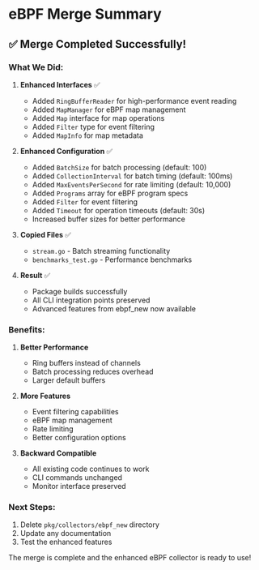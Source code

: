 # eBPF Merge Summary

## ✅ Merge Completed Successfully!

### What We Did:

1. **Enhanced Interfaces** ✅
   - Added `RingBufferReader` for high-performance event reading
   - Added `MapManager` for eBPF map management
   - Added `Map` interface for map operations
   - Added `Filter` type for event filtering
   - Added `MapInfo` for map metadata

2. **Enhanced Configuration** ✅
   - Added `BatchSize` for batch processing (default: 100)
   - Added `CollectionInterval` for batch timing (default: 100ms)
   - Added `MaxEventsPerSecond` for rate limiting (default: 10,000)
   - Added `Programs` array for eBPF program specs
   - Added `Filter` for event filtering
   - Added `Timeout` for operation timeouts (default: 30s)
   - Increased buffer sizes for better performance

3. **Copied Files** ✅
   - `stream.go` - Batch streaming functionality
   - `benchmarks_test.go` - Performance benchmarks

4. **Result** ✅
   - Package builds successfully
   - All CLI integration points preserved
   - Advanced features from ebpf_new now available

### Benefits:

1. **Better Performance**
   - Ring buffers instead of channels
   - Batch processing reduces overhead
   - Larger default buffers

2. **More Features**
   - Event filtering capabilities
   - eBPF map management
   - Rate limiting
   - Better configuration options

3. **Backward Compatible**
   - All existing code continues to work
   - CLI commands unchanged
   - Monitor interface preserved

### Next Steps:

1. Delete `pkg/collectors/ebpf_new` directory
2. Update any documentation
3. Test the enhanced features

The merge is complete and the enhanced eBPF collector is ready to use!
